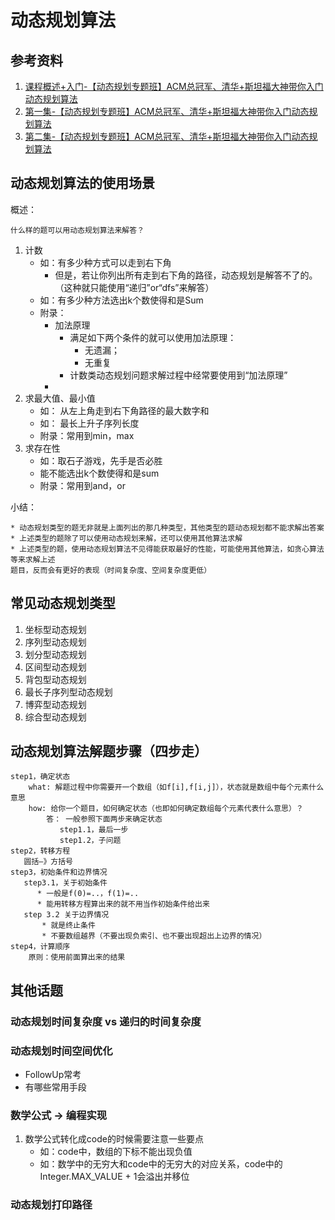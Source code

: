 # 动态规划算法

## 参考资料

1. [课程概述+入门-【动态规划专题班】ACM总冠军、清华+斯坦福大神带你入门动态规划算法](https://www.bilibili.com/video/BV1xb411e7ww)
2. [第一集-【动态规划专题班】ACM总冠军、清华+斯坦福大神带你入门动态规划算法](https://www.bilibili.com/video/BV1nt4y1Y7n7/?spm_id_from=autoNext)
2. [第二集-【动态规划专题班】ACM总冠军、清华+斯坦福大神带你入门动态规划算法](https://www.bilibili.com/video/BV1nt4y1Y7n7/?p=2&spm_id_from=pageDriver)

## 动态规划算法的使用场景

概述：

    什么样的题可以用动态规划算法来解答？

1. 计数
    * 如：有多少种方式可以走到右下角
        + 但是，若让你列出所有走到右下角的路径，动态规划是解答不了的。（这种就只能使用“递归”or“dfs”来解答）
    * 如：有多少种方法选出k个数使得和是Sum
    * 附录：
        + 加法原理
            - 满足如下两个条件的就可以使用加法原理：
                * 无遗漏；
                * 无重复
            - 计数类动态规划问题求解过程中经常要使用到“加法原理”
        + 
2. 求最大值、最小值
    * 如： 从左上角走到右下角路径的最大数字和
    * 如： 最长上升子序列长度
    * 附录：常用到min，max
3. 求存在性 
    * 如：取石子游戏，先手是否必胜
    * 能不能选出k个数使得和是sum
    * 附录：常用到and，or

小结：
    
    * 动态规划类型的题无非就是上面列出的那几种类型，其他类型的题动态规划都不能求解出答案
    * 上述类型的题除了可以使用动态规划来解，还可以使用其他算法求解 
    * 上述类型的题，使用动态规划算法不见得能获取最好的性能，可能使用其他算法，如贪心算法等来求解上述
    题目，反而会有更好的表现（时间复杂度、空间复杂度更低）
    
## 常见动态规划类型

1. 坐标型动态规划
2. 序列型动态规划
3. 划分型动态规划
4. 区间型动态规划
5. 背包型动态规划
6. 最长子序列型动态规划
7. 博弈型动态规划
8. 综合型动态规划

## 动态规划算法解题步骤（四步走）

    step1，确定状态
        what: 解题过程中你需要开一个数组（如f[i],f[i,j]），状态就是数组中每个元素什么意思
        how: 给你一个题目，如何确定状态（也即如何确定数组每个元素代表什么意思）？
            答： 一般参照下面两步来确定状态
               step1.1，最后一步
               step1.2，子问题
    step2，转移方程
       圆括—》方括号
    step3，初始条件和边界情况
       step3.1，关于初始条件
          * 一般是f(0)=..，f(1)=..
          * 能用转移方程算出来的就不用当作初始条件给出来
       step 3.2 关于边界情况
           * 就是终止条件
           * 不要数组越界（不要出现负索引、也不要出现超出上边界的情况）
    step4，计算顺序
        原则：使用前面算出来的结果
## 其他话题

### 动态规划时间复杂度 vs 递归的时间复杂度

### 动态规划时间空间优化

- FollowUp常考
- 有哪些常用手段

### 数学公式 -> 编程实现

1. 数学公式转化成code的时候需要注意一些要点
    + 如：code中，数组的下标不能出现负值
    + 如：数学中的无穷大和code中的无穷大的对应关系，code中的Integer.MAX_VALUE + 1会溢出并移位
    
### 动态规划打印路径